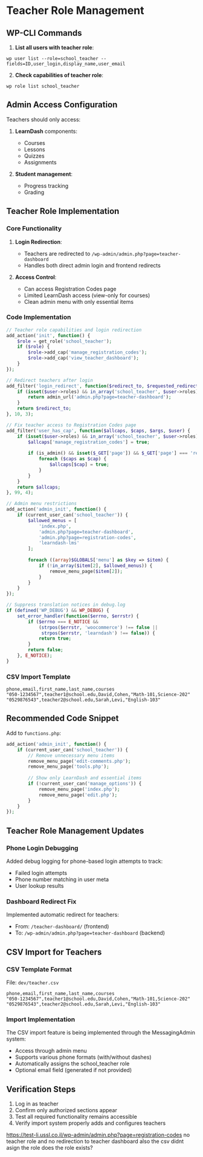 # Teacher Role Management

## WP-CLI Commands

1. **List all users with teacher role**:
```
wp user list --role=school_teacher --fields=ID,user_login,display_name,user_email
```

2. **Check capabilities of teacher role**:
```
wp role list school_teacher
```

## Admin Access Configuration

Teachers should only access:
1. **LearnDash** components:
   - Courses
   - Lessons
   - Quizzes
   - Assignments

2. **Student management**:
   - Progress tracking
   - Grading

## Teacher Role Implementation

### Core Functionality
1. **Login Redirection**:
   - Teachers are redirected to `/wp-admin/admin.php?page=teacher-dashboard`
   - Handles both direct admin login and frontend redirects

2. **Access Control**:
   - Can access Registration Codes page
   - Limited LearnDash access (view-only for courses)
   - Clean admin menu with only essential items

### Code Implementation
```php
// Teacher role capabilities and login redirection
add_action('init', function() {
    $role = get_role('school_teacher');
    if ($role) {
        $role->add_cap('manage_registration_codes');
        $role->add_cap('view_teacher_dashboard');
    }
});

// Redirect teachers after login
add_filter('login_redirect', function($redirect_to, $requested_redirect_to, $user) {
    if (isset($user->roles) && in_array('school_teacher', $user->roles)) {
        return admin_url('admin.php?page=teacher-dashboard');
    }
    return $redirect_to;
}, 10, 3);

// Fix teacher access to Registration Codes page
add_filter('user_has_cap', function($allcaps, $caps, $args, $user) {
    if (isset($user->roles) && in_array('school_teacher', $user->roles)) {
        $allcaps['manage_registration_codes'] = true;
        
        if (is_admin() && isset($_GET['page']) && $_GET['page'] === 'registration-codes') {
            foreach ($caps as $cap) {
                $allcaps[$cap] = true;
            }
        }
    }
    return $allcaps;
}, 99, 4);

// Admin menu restrictions
add_action('admin_init', function() {
    if (current_user_can('school_teacher')) {
        $allowed_menus = [
            'index.php',
            'admin.php?page=teacher-dashboard',
            'admin.php?page=registration-codes',
            'learndash-lms'
        ];
        
        foreach ((array)$GLOBALS['menu'] as $key => $item) {
            if (!in_array($item[2], $allowed_menus)) {
                remove_menu_page($item[2]);
            }
        }
    }
});

// Suppress translation notices in debug.log
if (defined('WP_DEBUG') && WP_DEBUG) {
    set_error_handler(function($errno, $errstr) {
        if ($errno === E_NOTICE && 
            (strpos($errstr, 'woocommerce') !== false || 
             strpos($errstr, 'learndash') !== false)) {
            return true;
        }
        return false;
    }, E_NOTICE);
}
```

### CSV Import Template
```csv
phone,email,first_name,last_name,courses
"050-1234567",teacher1@school.edu,David,Cohen,"Math-101,Science-202"
"0529876543",teacher2@school.edu,Sarah,Levi,"English-103"
```

## Recommended Code Snippet

Add to `functions.php`:
```php
add_action('admin_init', function() {
    if (current_user_can('school_teacher')) {
        // Remove unnecessary menu items
        remove_menu_page('edit-comments.php');
        remove_menu_page('tools.php');
        
        // Show only LearnDash and essential items
        if (!current_user_can('manage_options')) {
            remove_menu_page('index.php');
            remove_menu_page('edit.php');
        }
    }
});
```

## Teacher Role Management Updates

### Phone Login Debugging
Added debug logging for phone-based login attempts to track:
- Failed login attempts
- Phone number matching in user meta
- User lookup results

### Dashboard Redirect Fix
Implemented automatic redirect for teachers:
- From: `/teacher-dashboard/` (frontend)
- To: `/wp-admin/admin.php?page=teacher-dashboard` (backend)

## CSV Import for Teachers

### CSV Template Format
File: `dev/teacher.csv`
```csv
phone,email,first_name,last_name,courses
"050-1234567",teacher1@school.edu,David,Cohen,"Math-101,Science-202"
"0529876543",teacher2@school.edu,Sarah,Levi,"English-103"
```

### Import Implementation
The CSV import feature is being implemented through the MessagingAdmin system:
- Access through admin menu
- Supports various phone formats (with/without dashes)
- Automatically assigns the school_teacher role
- Optional email field (generated if not provided)

## Verification Steps
1. Log in as teacher
2. Confirm only authorized sections appear
3. Test all required functionality remains accessible
4. Verify import system properly adds and configures teachers



https://test-li.ussl.co.il/wp-admin/admin.php?page=registration-codes
no teacher role and no redirection to teacher dashboard also the csv didnt asign the role
does the role exists?
